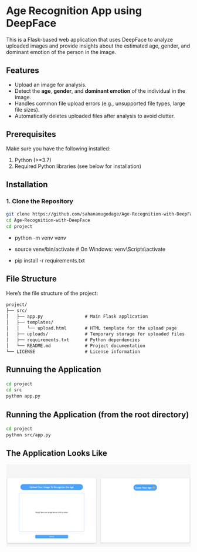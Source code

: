 # Age Recognition App using DeepFace

This is a Flask-based web application that uses DeepFace to analyze uploaded images and provide insights about the estimated age, gender, and dominant emotion of the person in the image.

## Features

- Upload an image for analysis.
- Detect the **age**, **gender**, and **dominant emotion** of the individual in the image.
- Handles common file upload errors (e.g., unsupported file types, large file sizes).
- Automatically deletes uploaded files after analysis to avoid clutter.

## Prerequisites

Make sure you have the following installed:

1. Python (>=3.7)
2. Required Python libraries (see below for installation)

## Installation

### 1. Clone the Repository

```bash
git clone https://github.com/sahanamugodage/Age-Recognition-with-DeepFace.git
cd Age-Recognition-with-DeepFace
cd project
```

- python -m venv venv
- source venv/bin/activate # On Windows: venv\Scripts\activate

- pip install -r requirements.txt

## File Structure

Here’s the file structure of the project:

```plaintext
project/
├── src/
│   ├── app.py                # Main Flask application
│   ├── templates/
│   │   └── upload.html       # HTML template for the upload page
│   ├── uploads/              # Temporary storage for uploaded files
│   ├── requirements.txt      # Python dependencies
│   └── README.md             # Project documentation
└── LICENSE                   # License information

```

## Runnuing the Application

```bash
cd project
cd src
python app.py
```

## Running the Application (from the root directory)

```bash
cd project
python src/app.py
```

## The Application Looks Like

![alt text](image.png)
